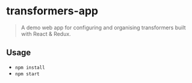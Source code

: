 # transformers-app
> A demo web app for configuring and organising transformers built with React & Redux.

## Usage
* `npm install`
* `npm start`
